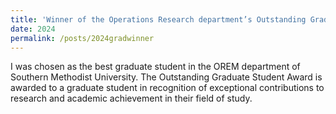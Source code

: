 ```yaml
---
title: 'Winner of the Operations Research department’s Outstanding Graduate Award, Southern Methodist University'
date: 2024
permalink: /posts/2024gradwinner
---
```


I was chosen as the best graduate student in the OREM department of Southern Methodist University. The Outstanding Graduate Student Award is awarded to a graduate student in recognition of exceptional contributions to research and academic achievement in their field of study.
